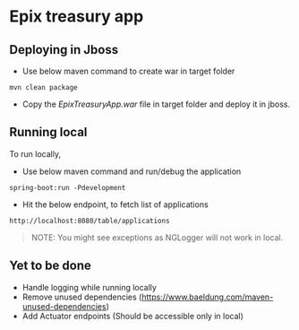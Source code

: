 # Epix treasury app

## Deploying in Jboss

* Use below maven command to create war in target folder
```
mvn clean package
```
* Copy the _EpixTreasuryApp.war_ file in target folder and deploy it in jboss.

## Running local

To run locally,

* Use below maven command and run/debug the application
```
spring-boot:run -Pdevelopment
```

* Hit the below endpoint, to fetch list of applications
```
http://localhost:8080/table/applications
```

>NOTE: You might see exceptions as NGLogger will not work in local.

## Yet to be done
- Handle logging while running locally
- Remove unused dependencies (https://www.baeldung.com/maven-unused-dependencies)
- Add Actuator endpoints (Should be accessible only in local)
